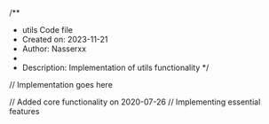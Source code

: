 /**
 * utils Code file
 * Created on: 2023-11-21
 * Author: Nasserxx
 *
 * Description: Implementation of utils functionality
 */
 
// Implementation goes here


// Added core functionality on 2020-07-26
// Implementing essential features
